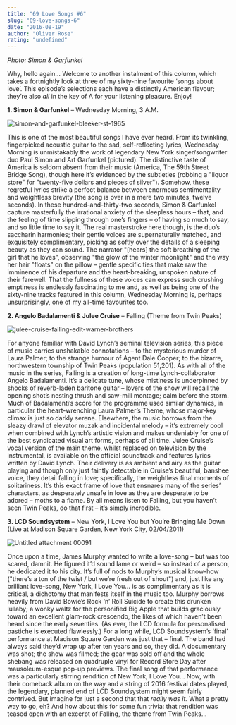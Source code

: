 ```yaml
---
title: "69 Love Songs #6"
slug: "69-love-songs-6"
date: "2016-08-19"
author: "Oliver Rose"
rating: "undefined"
---
```


_Photo: Simon & Garfunkel_

Why, hello again… Welcome to another instalment of this column, which takes a fortnightly look at three of my sixty-nine favourite ‘songs about love’. This episode’s selections each have a distinctly American flavour; they’re also _all_ in the key of A for your listening pleasure. Enjoy!

**1\. Simon & Garfunkel** – Wednesday Morning, 3 A.M.

![simon-and-garfunkel-bleeker-st-1965](http://pearshapedexeter.com/wp-content/uploads/2016/08/simon-and-garfunkel-bleeker-st-1965.jpg)

This is one of the most beautiful songs I have ever heard. From its twinkling, fingerpicked acoustic guitar to the sad, self-reflecting lyrics, Wednesday Morning is unmistakably the work of legendary New York singer/songwriter duo Paul Simon and Art Garfunkel (pictured). The distinctive taste of America is seldom absent from their music (America, The 59th Street Bridge Song), though here it’s evidenced by the subtleties (robbing a "liquor store" for "twenty-five dollars and pieces of silver"). Somehow, these regretful lyrics strike a perfect balance between enormous sentimentality and weightless brevity (the song is over in a mere two minutes, twelve seconds). In these hundred-and-thirty-two seconds, Simon & Garfunkel capture masterfully the irrational anxiety of the sleepless hours – that, and the feeling of time slipping through one’s fingers – of having so much to say, and so little time to say it. The real masterstroke here though, is the duo’s saccharin harmonies; their gentle voices are supernaturally matched, and exquisitely complimentary, picking as softly over the details of a sleeping beauty as they can sound. The narrator "\[hears\] the soft breathing of the girl that he loves", observing "the glow of the winter moonlight" and the way her hair "floats" on the pillow – gentle specificities that make raw the imminence of his departure and the heart-breaking, unspoken nature of their farewell. That the fullness of these voices can express such crushing emptiness is endlessly fascinating to me and, as well as being one of the sixty-nine tracks featured in this column, Wednesday Morning is, perhaps unsurprisingly, one of my all-time favourites too.

**2\. Angelo Badalamenti & Julee Cruise** – Falling (Theme from Twin Peaks)

![julee-cruise-falling-edit-warner-brothers](http://pearshapedexeter.com/wp-content/uploads/2016/08/julee-cruise-falling-edit-warner-brothers.jpg)

For anyone familiar with David Lynch’s seminal television series, this piece of music carries unshakable connotations – to the mysterious murder of Laura Palmer; to the strange humour of Agent Dale Cooper; to the bizarre, northwestern township of Twin Peaks (population 51,201). As with all of the music in the series, Falling is a creation of long-time Lynch-collaborator Angelo Badalamenti. It’s a delicate tune, whose mistiness is underpinned by shocks of reverb-laden baritone guitar – lovers of the show will recall the opening shot’s nesting thrush and saw-mill montage; calm before the storm. Much of Badalamenti’s score for the programme used similar dynamics, in particular the heart-wrenching Laura Palmer’s Theme, whose major-key climax is just so darkly serene. Elsewhere, the music borrows from the sleazy drawl of elevator muzak and incidental melody – it’s extremely cool when combined with Lynch’s artistic vision and makes undeniably for one of the best syndicated visual art forms, perhaps of all time. Julee Cruise’s vocal version of the main theme, whilst replaced on television by the instrumental, is available on the official soundtrack and features lyrics written by David Lynch. Their delivery is as ambient and airy as the guitar playing and though only just faintly detectable in Cruise’s beautiful, banshee voice, they detail falling in love; specifically, the weightless final moments of solitariness. It’s this exact frame of love that ensnares many of the series’ characters, as desperately unsafe in love as they are desperate to be adored – moths to a flame. By all means listen to Falling, but you haven’t seen Twin Peaks, do that first – it’s simply incredible.

**3\. LCD Soundsystem** – New York, I Love You but You’re Bringing Me Down (Live at Madison Square Garden, New York City, 02/04/2011)

![Untitled attachment 00091](http://pearshapedexeter.com/wp-content/uploads/2016/08/Untitled-attachment-00091.png)

Once upon a time, James Murphy wanted to write a love-song – but was too scared, damnit. He figured it’d sound lame or weird – so instead of a person, he dedicated it to his city. It’s full of nods to Murphy’s musical know-how ("there’s a ton of the twist / but we’re fresh out of shout") and, just like any brilliant love-song, New York, I Love You… is as complimentary as it is critical, a dichotomy that manifests itself in the music too. Murphy borrows heavily from David Bowie’s Rock ‘n’ Roll Suicide to create this drunken lullaby; a wonky waltz for the personified Big Apple that builds graciously toward an excellent glam-rock crescendo, the likes of which haven’t been heard since the early seventies. (As ever, the LCD formula for personalised pastiche is executed flawlessly.) For a long while, LCD Soundsystem’s ‘final’ performance at Madison Square Garden was just that – final. The band had always said they’d wrap up after ten years and so, they did. A documentary was shot; the show was filmed; the gear was sold off and the whole shebang was released on quadruple vinyl for Record Store Day after mausoleum-esque pop-up previews. The final song of that performance was a particularly stirring rendition of New York, I Love You… Now, with their comeback album on the way and a string of 2016 festival dates played, the legendary, planned end of LCD Soundsystem might seem fairly contrived. But imagine for just a second that that _really was it._ What a pretty way to go, eh? And how about this for some fun trivia: that rendition was teased open with an excerpt of Falling, the theme from Twin Peaks…

